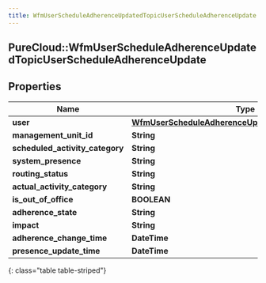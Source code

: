 ```yaml
---
title: WfmUserScheduleAdherenceUpdatedTopicUserScheduleAdherenceUpdate
---
```

## PureCloud::WfmUserScheduleAdherenceUpdatedTopicUserScheduleAdherenceUpdate

## Properties

|Name | Type | Description | Notes|
|------------ | ------------- | ------------- | -------------|
| **user** | [**WfmUserScheduleAdherenceUpdatedTopicUserReference**](WfmUserScheduleAdherenceUpdatedTopicUserReference.html) |  | [optional] |
| **management_unit_id** | **String** |  | [optional] |
| **scheduled_activity_category** | **String** |  | [optional] |
| **system_presence** | **String** |  | [optional] |
| **routing_status** | **String** |  | [optional] |
| **actual_activity_category** | **String** |  | [optional] |
| **is_out_of_office** | **BOOLEAN** |  | [optional] |
| **adherence_state** | **String** |  | [optional] |
| **impact** | **String** |  | [optional] |
| **adherence_change_time** | **DateTime** |  | [optional] |
| **presence_update_time** | **DateTime** |  | [optional] |
{: class="table table-striped"}


